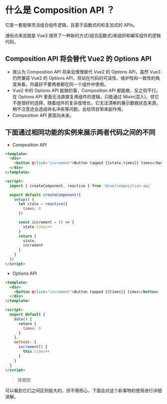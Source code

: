 # 什么是 Composition API ？

它是一套能够灵活组合组件逻辑，且基于函数式的和复加式的 APIs。

通俗点来说就是 Vue3 提供了一种新的方式(组合函数式)来组织和编写组件的逻辑代码。

## Composition API 将会替代 Vue2 的 Options API

- 我认为 Composition API 将来会慢慢替代 Vue2 的 Options API，虽然 Vue3 仍然兼容 Vue2 的 Options API，但站在代码的可读性、维护性和一致性的角度来看，你最好不要两者都在同一个组件中使用。
- Vue2 中的 Options API 能做的事，Composition API 都能做，反之则不行。在 Options API 里面无法直接复用组件的逻辑，只能通过 Mixin(混入)，但它不是很好的选择，随着组件的复杂度增长，它无法清晰的展示数据状态来源，稍不注意还会造成命名冲突等问题，会给项目带来副作用。
- Composition API 更面向未来。

## 下面通过相同功能的实例来展示两者代码之间的不同

- Composition API

```html
<template>
  <div>
    <button @click="increment">Button tapped {{state.times}} times</button>
  </div>
</template>

<script>
  import { createComponent, reactive } from '@vue/composition-api'

  export default createComponent({
    setup() {
      let state = reactive({
        times: 0
      })

      const increment = () => {
        state.times++
      }
      return {
        state,
        increment
      }
    }
  })
</script>
```

- Options API

```html
<template>
  <div>
    <button @click="increment">Button tapped {{times}} times</button>
  </div>
</template>

<script>
  export default {
    data() {
      return {
        times: 0
      }
    },
    methods: {
      increment() {
        this.times++
      }
    }
  }
</script>
```

> 效果图

可以看到它们之间区别挺大的，但不用担心，下面会对这个新事物的使用进行详细讲解。

